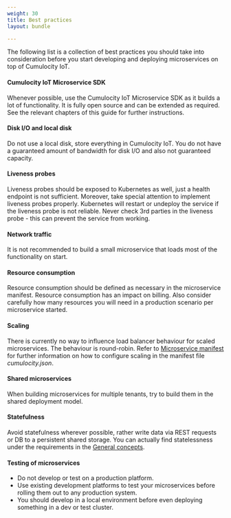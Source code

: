 ```yaml
---
weight: 30
title: Best practices
layout: bundle

---
```


The following list is a collection of best practices you should take into consideration before you start developing and deploying microservices on top of Cumulocity IoT.


#### Cumulocity IoT Microservice SDK

Whenever possible, use the Cumulocity IoT Microservice SDK as it builds a lot of functionality. It is fully open source and can be extended as required. See the relevant chapters of this guide for further instructions.


#### Disk I/O and local disk

Do not use a local disk, store everything in Cumulocity IoT. You do not have a guaranteed amount of bandwidth for disk I/O and also not guaranteed capacity.


#### Liveness probes

Liveness probes should be exposed to Kubernetes as well, just a health endpoint is not sufficient. Moreover, take special attention to implement liveness probes properly. Kubernetes will restart or undeploy the service if the liveness probe is not reliable. Never check 3rd parties in the liveness probe - this can prevent the service from working. 


#### Network traffic

It is not recommended to build a small microservice that loads most of the functionality on start.


#### Resource consumption

Resource consumption should be defined as necessary in the microservice manifest. Resource consumption has an impact on billing. Also consider carefully how many resources you will need in a production scenario per microservice started. 


#### Scaling

There is currently no way to influence load balancer behaviour for scaled microservices. The behaviour is round-robin. Refer to [Microservice manifest](/microservice-sdk/concept/#manifest) for further information on how to configure scaling in the manifest file *cumulocity.json*.


#### Shared microservices

When building microservices for multiple tenants, try to build them in the shared deployment model. 


#### Statefulness

Avoid statefulness wherever possible, rather write data via REST requests or DB to a persistent shared storage. You can actually find statelessness under the requirements in the [General concepts](/microservice-sdk/concept/#requirements). 


#### Testing of microservices

* Do not develop or test on a production platform.
* Use existing development platforms to test your microservices before rolling them out to any production system.
* You should develop in a local environment before even deploying something in a dev or test cluster. 




